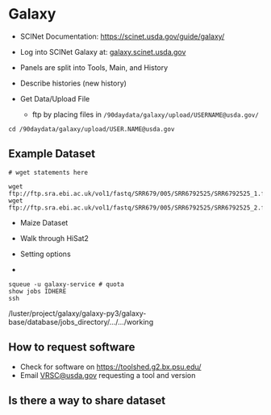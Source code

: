 # Galaxy

* SCINet Documentation: https://scinet.usda.gov/guide/galaxy/

* Log into SCINet Galaxy at: [galaxy.scinet.usda.gov](galaxy.scinet.usda.gov)
* Panels are split into Tools, Main, and History
* Describe histories (new history)
* Get Data/Upload File
  * ftp by placing files in `/90daydata/galaxy/upload/USERNAME@usda.gov/`

```
cd /90daydata/galaxy/upload/USER.NAME@usda.gov
```

## Example Dataset 


```
# wget statements here

wget ftp://ftp.sra.ebi.ac.uk/vol1/fastq/SRR679/005/SRR6792525/SRR6792525_1.fastq.gz
wget ftp://ftp.sra.ebi.ac.uk/vol1/fastq/SRR679/005/SRR6792525/SRR6792525_2.fastq.gz
```

<!--
```
wget ftp://ftp.sra.ebi.ac.uk/vol1/fastq/SRR679/006/SRR6792526/SRR6792526_1.fastq.gz
wget ftp://ftp.sra.ebi.ac.uk/vol1/fastq/SRR679/006/SRR6792526/SRR6792526_2.fastq.gz
wget ftp://ftp.sra.ebi.ac.uk/vol1/fastq/SRR679/007/SRR6792527/SRR6792527_1.fastq.gz
wget ftp://ftp.sra.ebi.ac.uk/vol1/fastq/SRR679/007/SRR6792527/SRR6792527_2.fastq.gz
wget ftp://ftp.sra.ebi.ac.uk/vol1/fastq/SRR679/008/SRR6792528/SRR6792528_1.fastq.gz
wget ftp://ftp.sra.ebi.ac.uk/vol1/fastq/SRR679/008/SRR6792528/SRR6792528_2.fastq.gz
wget ftp://ftp.sra.ebi.ac.uk/vol1/fastq/SRR679/009/SRR6792529/SRR6792529_1.fastq.gz
wget ftp://ftp.sra.ebi.ac.uk/vol1/fastq/SRR679/009/SRR6792529/SRR6792529_2.fastq.gz
wget ftp://ftp.sra.ebi.ac.uk/vol1/fastq/SRR679/000/SRR6792530/SRR6792530_1.fastq.gz
wget ftp://ftp.sra.ebi.ac.uk/vol1/fastq/SRR679/000/SRR6792530/SRR6792530_2.fastq.gz
wget ftp://ftp.sra.ebi.ac.uk/vol1/fastq/SRR679/001/SRR6792531/SRR6792531_1.fastq.gz
wget ftp://ftp.sra.ebi.ac.uk/vol1/fastq/SRR679/001/SRR6792531/SRR6792531_2.fastq.gz
wget ftp://ftp.sra.ebi.ac.uk/vol1/fastq/SRR679/002/SRR6792532/SRR6792532_1.fastq.gz
wget ftp://ftp.sra.ebi.ac.uk/vol1/fastq/SRR679/002/SRR6792532/SRR6792532_2.fastq.gz
wget ftp://ftp.sra.ebi.ac.uk/vol1/fastq/SRR679/003/SRR6792533/SRR6792533_1.fastq.gz
wget ftp://ftp.sra.ebi.ac.uk/vol1/fastq/SRR679/003/SRR6792533/SRR6792533_2.fastq.gz
wget ftp://ftp.sra.ebi.ac.uk/vol1/fastq/SRR679/004/SRR6792534/SRR6792534_1.fastq.gz
wget ftp://ftp.sra.ebi.ac.uk/vol1/fastq/SRR679/004/SRR6792534/SRR6792534_2.fastq.gz
wget ftp://ftp.sra.ebi.ac.uk/vol1/fastq/SRR679/005/SRR6792535/SRR6792535_1.fastq.gz
wget ftp://ftp.sra.ebi.ac.uk/vol1/fastq/SRR679/005/SRR6792535/SRR6792535_2.fastq.gz
wget ftp://ftp.sra.ebi.ac.uk/vol1/fastq/SRR679/006/SRR6792536/SRR6792536_1.fastq.gz
wget ftp://ftp.sra.ebi.ac.uk/vol1/fastq/SRR679/006/SRR6792536/SRR6792536_2.fastq.gz
wget ftp://ftp.sra.ebi.ac.uk/vol1/fastq/SRR679/007/SRR6792537/SRR6792537_1.fastq.gz
wget ftp://ftp.sra.ebi.ac.uk/vol1/fastq/SRR679/007/SRR6792537/SRR6792537_2.fastq.gz
wget ftp://ftp.sra.ebi.ac.uk/vol1/fastq/SRR679/008/SRR6792538/SRR6792538_1.fastq.gz
wget ftp://ftp.sra.ebi.ac.uk/vol1/fastq/SRR679/008/SRR6792538/SRR6792538_2.fastq.gz
wget ftp://ftp.sra.ebi.ac.uk/vol1/fastq/SRR679/009/SRR6792539/SRR6792539_1.fastq.gz
wget ftp://ftp.sra.ebi.ac.uk/vol1/fastq/SRR679/009/SRR6792539/SRR6792539_2.fastq.gz
wget ftp://ftp.sra.ebi.ac.uk/vol1/fastq/SRR679/000/SRR6792540/SRR6792540_1.fastq.gz
wget ftp://ftp.sra.ebi.ac.uk/vol1/fastq/SRR679/000/SRR6792540/SRR6792540_2.fastq.gz
wget ftp://ftp.sra.ebi.ac.uk/vol1/fastq/SRR679/001/SRR6792541/SRR6792541_1.fastq.gz
wget ftp://ftp.sra.ebi.ac.uk/vol1/fastq/SRR679/001/SRR6792541/SRR6792541_2.fastq.gz
wget ftp://ftp.sra.ebi.ac.uk/vol1/fastq/SRR679/002/SRR6792542/SRR6792542_1.fastq.gz
wget ftp://ftp.sra.ebi.ac.uk/vol1/fastq/SRR679/002/SRR6792542/SRR6792542_2.fastq.gz
wget ftp://ftp.sra.ebi.ac.uk/vol1/fastq/SRR679/003/SRR6792543/SRR6792543_1.fastq.gz
wget ftp://ftp.sra.ebi.ac.uk/vol1/fastq/SRR679/003/SRR6792543/SRR6792543_2.fastq.gz
wget ftp://ftp.sra.ebi.ac.uk/vol1/fastq/SRR679/004/SRR6792544/SRR6792544_1.fastq.gz
wget ftp://ftp.sra.ebi.ac.uk/vol1/fastq/SRR679/004/SRR6792544/SRR6792544_2.fastq.gz
wget ftp://ftp.sra.ebi.ac.uk/vol1/fastq/SRR679/005/SRR6792545/SRR6792545_1.fastq.gz
wget ftp://ftp.sra.ebi.ac.uk/vol1/fastq/SRR679/005/SRR6792545/SRR6792545_2.fastq.gz
```
-->

* Maize Dataset

* Walk through HiSat2
* Setting options
* 

```
squeue -u galaxy-service # quota
show jobs IDHERE
ssh 
```

/luster/project/galaxy/galaxy-py3/galaxy-base/database/jobs_directory/.../.../working


## How to request software

* Check for software on https://toolshed.g2.bx.psu.edu/
* Email VRSC@usda.gov requesting a tool and version

## Is there a way to share dataset



